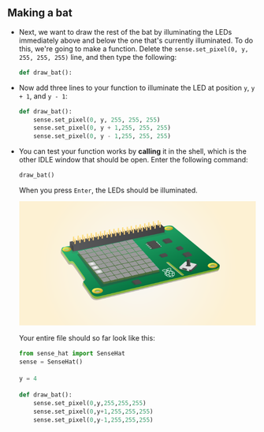 ## Making a bat

- Next, we want to draw the rest of the bat by illuminating the LEDs immediately above and below the one that's currently illuminated. To do this, we're going to make a function. Delete the `sense.set_pixel(0, y, 255, 255, 255)` line, and then type the following:

	```python
	def draw_bat():
	```

- Now add three lines to your function to illuminate the LED at position `y`, `y + 1`, and `y - 1`:

	```python
	def draw_bat():
		sense.set_pixel(0, y, 255, 255, 255)
		sense.set_pixel(0, y + 1,255, 255, 255)
		sense.set_pixel(0, y - 1,255, 255, 255)
	```

- You can test your function works by **calling** it in the shell, which is the other IDLE window that should be open. Enter the following command:

	```python
	draw_bat()
	```

	When you press `Enter`, the LEDs should be illuminated.

	![Three LEDs](images/3-led.png)

	Your entire file should so far look like this:

	```python
	from sense_hat import SenseHat
	sense = SenseHat()

	y = 4

	def draw_bat():
		sense.set_pixel(0,y,255,255,255)
		sense.set_pixel(0,y+1,255,255,255)
		sense.set_pixel(0,y-1,255,255,255)
	```

